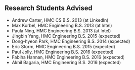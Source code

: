## Research Students Advised

* Andrew Carter, HMC CS B.S. 2013 (at LinkedIn) 
* Max Korbel, HMC Engineering B.S. 2013 (at Intel) 
* Paula Ning, HMC Engineering B.S. 2013 (at Intel) 
* Jingbin Yang, HMC Engineering B.S. 2015 (expected)
* Dong-hyeon Park, HMC Engineering B.S. 2014 (expected)
* Eric Storm, HMC Engineering B.S. 2015 (expected)
* Paul Jolly, HMC Engineering B.S. 2016 (expected)
* Fabiha Hannan, HMC Engineering B.S. 2016 (expected)
* Akhil Bagaria, HMC Engineering B.S. 2016 (expected)
